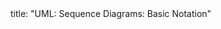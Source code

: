 <frontmatter>
title: "UML: Sequence Diagrams: Basic Notation"
</frontmatter>

<include src="navbar.md" boilerplate />

<include src="unit-inPage-asFlat.md" boilerplate />